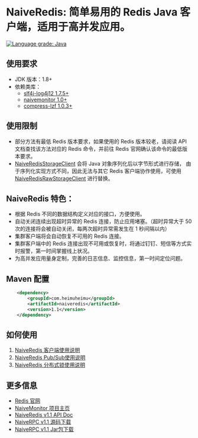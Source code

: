 # NaiveRedis: 简单易用的 Redis Java 客户端，适用于高并发应用。

[![Language grade: Java](https://img.shields.io/lgtm/grade/java/g/heimuheimu/naiveredis.svg?logo=lgtm&logoWidth=18)](https://lgtm.com/projects/g/heimuheimu/naiveredis/context:java)

## 使用要求
* JDK 版本：1.8+ 
* 依赖类库：
  * [slf4j-log4j12 1.7.5+](https://mvnrepository.com/artifact/org.slf4j/slf4j-log4j12)
  * [naivemonitor 1.0+](https://github.com/heimuheimu/naivemonitor)
  * [compress-lzf 1.0.3+](https://github.com/ning/compress)

## 使用限制
* 部分方法有最低 Redis 版本要求，如果使用的 Redis 版本较老，请阅读 API 文档查找该方法对应的 Redis 命令，并前往 Redis 官网确认该命令的最低版本要求。
* [NaiveRedisStorageClient](https://heimuheimu.github.io/naiveredis/api/v1.1/com/heimuheimu/naiveredis/NaiveRedisStorageClient.html) 会将 Java 对象序列化后以字节形式进行存储，
由于序列化实现方式不同，因此无法与其它 Redis 客户端协作使用，可使用 [NaiveRedisRawStorageClient](https://heimuheimu.github.io/naiveredis/api/v1.1/com/heimuheimu/naiveredis/NaiveRedisRawStorageClient.html) 进行替换。

## NaiveRedis 特色：
* 根据 Redis 不同的数据结构定义对应的接口，方便使用。
* 自动关闭连续出现超时异常的 Redis 连接，防止应用堵塞。（超时异常大于 50 次的连接将会被自动关闭，每两次超时异常需发生在 1 秒间隔以内）
* 集群客户端将会自动恢复不可用的 Redis 连接。
* 集群客户端中的 Redis 连接出现不可用或恢复时，将通过钉钉、短信等方式实时报警，第一时间掌握线上状况。
* 为高并发应用量身定制，完善的日志信息、监控信息，第一时间定位问题。

## Maven 配置
```xml
    <dependency>
        <groupId>com.heimuheimu</groupId>
        <artifactId>naiveredis</artifactId>
        <version>1.1</version>
    </dependency>
```

## 如何使用
1. [NaiveRedis 客户端使用说明](https://github.com/heimuheimu/naiveredis/wiki/NaiveRedis-客户端使用说明)
2. [NaiveRedis Pub/Sub使用说明](https://github.com/heimuheimu/naiveredis/wiki/NaiveRedis-PubSub-使用说明)
3. [NaiveRedis 分布式锁使用说明](https://github.com/heimuheimu/naiveredis/wiki/NaiveRedis-分布式锁使用说明)

## 更多信息
* [Redis 官网](https://redis.io)
* [NaiveMonitor 项目主页](https://github.com/heimuheimu/naivemonitor)
* [NaiveRedis v1.1 API Doc](https://heimuheimu.github.io/naiveredis/api/v1.1/)
* [NaiveRPC v1.1 源码下载](https://heimuheimu.github.io/naiveredis/download/naiveredis-1.1-sources.jar)
* [NaiveRPC v1.1 Jar包下载](https://heimuheimu.github.io/naiveredis/download/naiveredis-1.1.jar)